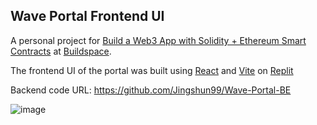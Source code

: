 ## Wave Portal Frontend UI

A personal project for [Build a Web3 App with Solidity + Ethereum Smart Contracts](https://buildspace.so/solidity) at [Buildspace](https://buildspace.so/).

The frontend UI of the portal was built using [React](https://reactjs.org/) and [Vite](https://vitejs.dev/) on [Replit](https://replit.com/)

Backend code URL: https://github.com/Jingshun99/Wave-Portal-BE

![image](https://user-images.githubusercontent.com/63948056/175878970-9955de31-9b35-47dd-913d-ca2931ed8c41.png)
